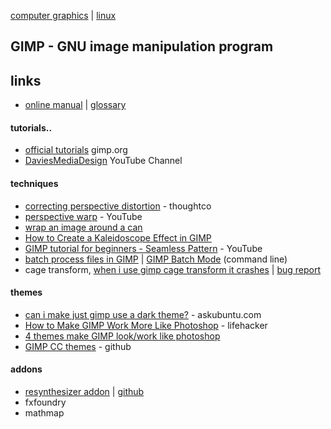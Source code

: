 [computer graphics](index.md) | [linux](../linux/index.md)

## GIMP - GNU image manipulation program

## links
- [online manual](https://docs.gimp.org/2.8/en/) | [glossary](https://docs.gimp.org/en/glossary.html)

#### tutorials..
- [official tutorials](https://www.gimp.org/tutorials/) gimp.org
- [DaviesMediaDesign](https://www.youtube.com/user/DaViesMediaDesign/videos) YouTube Channel

#### techniques
- [correcting perspective distortion](https://www.thoughtco.com/correcting-perspective-distortion-with-gimp-1701638) - thoughtco
- [perspective warp](https://www.youtube.com/watch?v=vjSoI3b-I_w) - YouTube
- [wrap an image around a can](https://www.youtube.com/watch?v=THLTFDt8uuw)
- [How to Create a Kaleidoscope Effect in GIMP](http://www.ehow.com/how_8486344_create-kaleidoscope-effect-gimp.html)
- [GIMP tutorial for beginners - Seamless Pattern](https://www.youtube.com/watch?v=TKhs7F0hAik) - YouTube
- [batch process files in GIMP](https://www.maketecheasier.com/batch-process-files-in-gimp/) | [GIMP Batch Mode](https://www.gimp.org/tutorials/Basic_Batch/) (command line)
- cage transform, [when i use gimp cage transform it crashes](https://askubuntu.com/questions/871138/when-i-use-gimp-cage-transform-but-its-crash) | [bug report](https://bugs.launchpad.net/ubuntu/+source/gimp/+bug/1614593)

#### themes
- [can i make just gimp use a dark theme?](https://askubuntu.com/questions/177851/can-i-make-just-gimp-use-a-dark-theme#177870) - askubuntu.com
- [How to Make GIMP Work More Like Photoshop](https://lifehacker.com/how-to-make-the-gimp-work-more-like-photoshop-1551318983) - lifehacker
- [4 themes make GIMP look/work like photoshop](http://www.linuxslaves.com/2016/05/4-themes-make-gimp-look-work-like-photoshop.html)
- [GIMP CC themes](https://github.com/draekko/gimp-cc-themes) - github

#### addons
- [resynthesizer addon](http://www.logarithmic.net/pfh/resynthesizer) | [github](https://github.com/bootchk/resynthesizer)
- fxfoundry
- mathmap
